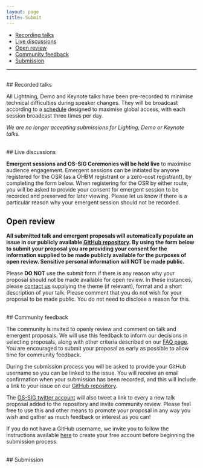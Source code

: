 ```yaml
---
layout: page
title: Submit
---
```


- [Recording talks](#recording)
- [Live discussions](#live)
- [Open review](#review)
- [Community feedback](#feedback)
- [Submission](#tripetto)

---

<div id="recording"></div>
<br>
## Recorded talks

All Lightning, Demo and Keynote talks have been pre-recorded to minimise technical difficulties during speaker changes. They will be broadcast according to a [schedule](schedule.html) designed to maximise global access, with each session broadcast three times per day.

*We are no longer accepting submissions for Lighting, Demo or Keynote talks.*

<div id="live"></div>
<br>
## Live discussions

**Emergent sessions and OS-SIG Ceremonies will be held live** to maximise audience engagement. Emergent sessions can be initiated by anyone registered for the OSR (as a OHBM registrant or a zero-cost registrant), by completing the form below. When registering for the OSR by either route, you will be asked to provide your consent for emergent session to be recorded and preserved for later viewing. Please let us know if there is a particular reason why your emergent session should not be recorded.

## Open review

**All submitted talk and emergent proposals will automatically populate an issue in our publicly available [GitHub repository](https://github.com/ohbm/osr2020/issues).
By using the form below to submit your proposal you are providing your consent for the information supplied to be made publicly available for the purposes of open review.
Sensitive personal information will NOT be made public.**

Please **DO NOT** use the submit form if there is any reason why your proposal should not be made available for open review.
In these instances, please [contact us](https://ohbm.github.io/osr2020/contact/) supplying the theme (if relevant), format and a short description of your talk.
Please comment that you do not wish for your proposal to be made public.
You do not need to disclose a reason for this.


<div id="feedback"></div>
<br>
## Community feedback

The community is invited to openly review and comment on talk and emergent proposals.
We will use this feedback to inform our decisions in selecting proposals,
along with other criteria described on our [FAQ page](https://ohbm.github.io/osr2020/faq/).
You are encouraged to submit your proposal as early as possible to allow time for community feedback.

During the submission process you will be asked to provide your GitHub username so you can be linked to the issue.
You will receive an email confirmation when your submission has been recorded, and this will include a link to your issue on our [GitHub repository](https://github.com/ohbm/osr2020/issues).

The [OS-SIG twitter account](https://twitter.com/ohbmopen) will also tweet a link to every a new talk proposal added to the repository and invite community review.
Please feel free to use this and other means to promote your proposal in any way you wish and gather as much feedback or interest as you can!

If you do not have a GitHub username, we invite you to follow the instructions available [here](https://github.com/join) to create your free account before beginning the submission process.

<div id="tripetto"></div>
<br>
## Submission

<div style="--aspect-ratio: 3/4;">
  <iframe
    id="tripetto1"
    width="720"
    height="600"
    frameborder="0"
    marginheight="0"
    marginwidth="0"
  >
  </iframe>
</div>

<script>
var tripettoElement = document.getElementById("tripetto1");
var tripettoDoc = tripettoElement.contentWindow || tripettoElement.contentDocument.document || tripettoElement.contentDocument;
tripettoDoc.document.open();
tripettoDoc.document.write(decodeURI("%3Cbody%3E%3Cscript%20src=%22https://unpkg.com/tripetto-collector%22%3E%3C/script%3E%0A%3Cscript%20src=%22https://unpkg.com/tripetto-collector-rolling%22%3E%3C/script%3E%0A%3Cscript%20src=%22https://unpkg.com/tripetto-services%22%3E%3C/script%3E%0A%3Cscript%3E%0ATripettoServices.init(%7B%20token:%20%22eyJhbGciOiJIUzI1NiIsInR5cCI6IkpXVCJ9.eyJ1c2VyIjoiMVhoNkFIMmVBU2JuV2JqeGE5dk1pT04yMnpxYnE3cjh3TnhuNlZlb01aVT0iLCJkZWZpbml0aW9uIjoiZ283UCtaaVc1QVVKWE8zRDNuRjlpbEg0RlNaZFhmK3IyMzRTM3JRUTZuUT0iLCJ0eXBlIjoiY29sbGVjdCJ9.UN6b6JZc4-W80oznWvYijXwm9HPMGhd2NSY8xVqYhVo%22%20%7D);%0A%0ATripettoCollectorRolling.run(%7B%0A%20%20%20%20element:%20document.body,%0A%20%20%20%20definition:%20TripettoServices.definition,%0A%20%20%20%20style:%20TripettoServices.style,%0A%20%20%20%20onFinish:%20TripettoServices.onFinish,%0A%20%20%20%20onAttachment:%20TripettoServices.onAttachment%0A%7D);%0A%3C/script%3E%3C/body%3E"));
tripettoDoc.document.close();
</script>


<!-- <div id="framasoft"></div>
<br>
## Submission Step 2: sensitive information

Please use this form to indicate whether you self-identify with an underrepresented group,
whether you are from the [Global South](https://en.wikipedia.org/wiki/Global_South), and to provide your motivation for applying for the OSR speaker mini-grant.

<div style="--aspect-ratio: 3/4;">
  <iframe
    src="https://framaforms.org/1587630815"
    width="720"
    height="600"
    frameborder="0"
    marginheight="0"
    marginwidth="0"
  >
  </iframe>
</div>   -->
